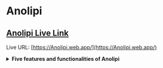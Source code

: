 # Anolipi

## [ Anolipi Live Link](https://Anolipi.web.app/)

Live URL: [https://Anolipi.web.app/](https://Anolipi.web.app/)

<details>
<summary style="font-weight: bold; text:2xl" >Five features and functionalities of Anolipi</summary>

- This project is developed for publish diffent type Articles.

- In this project, You can also publish your article and we pay you for your article.

- Also This Project allows add publisher by admin.

- When users logged in then user can access detailed information about each Articles, and also user can subscribe for premium content.

- Also user can filter the article tags. If wanna explore this site, you need must logged In. If user logged, then He/She see all feature easily.

</details>
